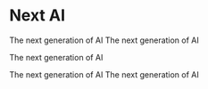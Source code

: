 # Next AI

The next generation of AI
The next generation of AI


The next generation of AI

The next generation of AI
The next generation of AI

